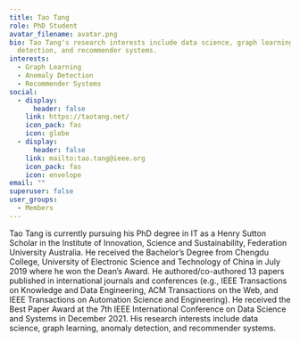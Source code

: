 ```yaml
---
title: Tao Tang
role: PhD Student
avatar_filename: avatar.png
bio: Tao Tang's research interests include data science, graph learning, anomaly
  detection, and recommender systems.
interests:
  - Graph Learning
  - Anomaly Detection
  - Recommender Systems
social:
  - display:
      header: false
    link: https://taotang.net/
    icon_pack: fas
    icon: globe
  - display:
      header: false
    link: mailto:tao.tang@ieee.org
    icon_pack: fas
    icon: envelope
email: ""
superuser: false
user_groups:
  - Members
---
```

Tao Tang is currently pursuing his PhD degree in IT as a Henry Sutton Scholar in the Institute of Innovation, Science and Sustainability, Federation University Australia. He received the Bachelor’s Degree from Chengdu College, University of Electronic Science and Technology of China in July 2019 where he won the Dean’s Award. He authored/co-authored 13 papers published in international journals and conferences (e.g., IEEE Transactions on Knowledge and Data Engineering, ACM Transactions on the Web, and IEEE Transactions on Automation Science and Engineering). He received the Best Paper Award at the 7th IEEE International Conference on Data Science and Systems in December 2021. His research interests include data science, graph learning, anomaly detection, and recommender systems.